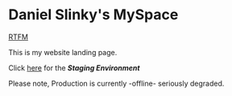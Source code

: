 # Daniel Slinky's MySpace

[RTFM](https://rtfm.danslinky.co.uk)

This is my website landing page.

Click [here](https://danslinky.github.io/danslinky.co.uk/) for the _**Staging Environment**_

Please note, Production is currently -offline- seriously degraded. 
